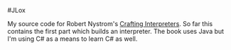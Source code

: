 #JLox

My source code for Robert Nystrom's [Crafting Interpreters](https://craftinginterpreters.com/).
So far this contains the first part which builds an interpreter.
The book uses Java but I'm using C# as a means to learn C# as well.

